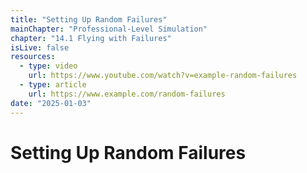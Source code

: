 ```yaml
---
title: "Setting Up Random Failures"
mainChapter: "Professional-Level Simulation"
chapter: "14.1 Flying with Failures"
isLive: false
resources:
  - type: video
    url: https://www.youtube.com/watch?v=example-random-failures
  - type: article
    url: https://www.example.com/random-failures
date: "2025-01-03"
---
```


# Setting Up Random Failures
